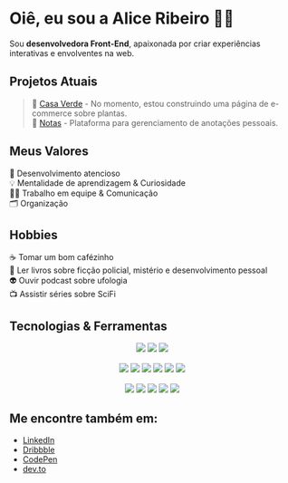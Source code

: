 # Oiê, eu sou a Alice Ribeiro 👋🏼

Sou **desenvolvedora Front-End**, apaixonada por criar experiências interativas e envolventes na web.

## Projetos Atuais <br/>
> 🌱 [Casa Verde](https://github.com/aliceribeiro/casa-verde) - No momento, estou construindo uma página de e-commerce sobre plantas.
> <br />
> 📝 [Notas](https://github.com/aliceribeiro/notes) - Plataforma para gerenciamento de anotações pessoais.

## Meus Valores
🧠 Desenvolvimento atencioso <br/>
💡 Mentalidade de aprendizagem & Curiosidade <br/>
🙌🏼 Trabalho em equipe & Comunicação <br />
🗂️ Organização

## Hobbies
☕ Tomar um bom cafézinho <br />
📖 Ler livros sobre ficção policial, mistério e desenvolvimento pessoal <br/>
👽 Ouvir podcast sobre ufologia <br/>
📺 Assistir séries sobre SciFi 

## Tecnologias & Ferramentas
<div align="center">
  <div>
    <img src="https://img.shields.io/badge/JavaScript-323330?style=for-the-badge&logo=javascript&logoColor=F7DF1E" />
    <img src="https://img.shields.io/badge/TypeScript-007ACC?style=for-the-badge&logo=typescript&logoColor=white" />
    <img src="https://img.shields.io/badge/React-20232A?style=for-the-badge&logo=react&logoColor=61DAFB" />
  </div>
  <br />
  <div>
    <img src="https://img.shields.io/badge/Sass-CC6699?style=for-the-badge&logo=sass&logoColor=white" />
    <img src="https://img.shields.io/badge/-AntDesign-%230170FE?style=for-the-badge&logo=ant-design&logoColor=white" />
    <img src="https://img.shields.io/badge/styled--components-DB7093?style=for-the-badge&logo=styled-components&logoColor=white" />
    <img src="https://img.shields.io/badge/tailwindcss-%2338B2AC.svg?style=for-the-badge&logo=tailwind-css&logoColor=white" />
    <img src="https://img.shields.io/badge/-Storybook-FF4785?style=for-the-badge&logo=storybook&logoColor=white" />
    <img src="https://img.shields.io/badge/Figma-F24E1E?style=for-the-badge&logo=figma&logoColor=white" />
  </div>
  <br />
  <div>
    <img src="https://img.shields.io/badge/redux-%23593d88.svg?style=for-the-badge&logo=redux&logoColor=white" />
    <img src="https://img.shields.io/badge/-jest-%23C21325?style=for-the-badge&logo=jest&logoColor=white" />
    <img src="https://img.shields.io/badge/-TestingLibrary-%23E33332?style=for-the-badge&logo=testing-library&logoColor=white" />
    <img src="https://img.shields.io/badge/git-%23F05033.svg?style=for-the-badge&logo=git&logoColor=white" />
    <img src="https://img.shields.io/badge/ESLint-4B3263?style=for-the-badge&logo=eslint&logoColor=white" />
  </div>
</div>

## Me encontre também em:
- [LinkedIn](https://www.linkedin.com/in/aliceribeiroo/) <br/>
- [Dribbble](https://www.dribbble.com/aliceribeiro) <br/>
- [CodePen](https://codepen.io/aliceribeiro) <br/>
- [dev.to](https://dev.to/aliceribeiro) <br/>    
